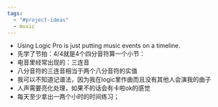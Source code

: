 ```yaml
---
tags:
  - "#project-ideas"
  - music
---
```

- Using Logic Pro is just putting music events on a timeline.
- 先学了节拍：4/4就是4个四分音符算一个小节：
- 电音里经常出现的：三连音
- 八分音符的三连音相当于两个八分音符的实值
- 我可以不知道记谱法，因为我在logic里作曲而且没有其他人会演我的曲子
- 人声需要亮化处理，如果不的话会有卡啦ok的感觉
- 每天至少拿出一两个小时的时间练习；
